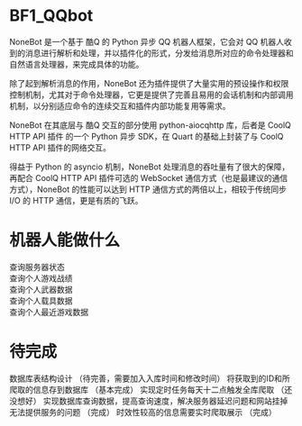 # BF1_QQbot
NoneBot 是一个基于 酷Q 的 Python 异步 QQ 机器人框架，它会对 QQ 机器人收到的消息进行解析和处理，并以插件化的形式，分发给消息所对应的命令处理器和自然语言处理器，来完成具体的功能。  

除了起到解析消息的作用，NoneBot 还为插件提供了大量实用的预设操作和权限控制机制，尤其对于命令处理器，它更是提供了完善且易用的会话机制和内部调用机制，以分别适应命令的连续交互和插件内部功能复用等需求。  

NoneBot 在其底层与 酷Q 交互的部分使用 python-aiocqhttp 库，后者是 CoolQ HTTP API 插件 的一个 Python 异步 SDK，在 Quart 的基础上封装了与 CoolQ HTTP API 插件的网络交互。  

得益于 Python 的 asyncio 机制，NoneBot 处理消息的吞吐量有了很大的保障，再配合 CoolQ HTTP API 插件可选的 WebSocket 通信方式（也是最建议的通信方式），NoneBot 的性能可以达到 HTTP 通信方式的两倍以上，相较于传统同步 I/O 的 HTTP 通信，更是有质的飞跃。  


# 机器人能做什么
查询服务器状态  
查询个人游戏战绩  
查询个人武器数据  
查询个人载具数据  
查询个人最近游戏数据  


# 待完成
数据库表结构设计  （待完善，需要加入入库时间和修改时间）
将获取到的ID和所爬取的信息存到数据库  （基本完成）
实现定时任务每天十二点触发全库爬取  （还没想好）
实现数据库查询数据，提高查询速度，解决服务器延迟问题和网站挂掉无法提供服务的问题  （完成）
时效性较高的信息需要实时爬取展示  （完成）
